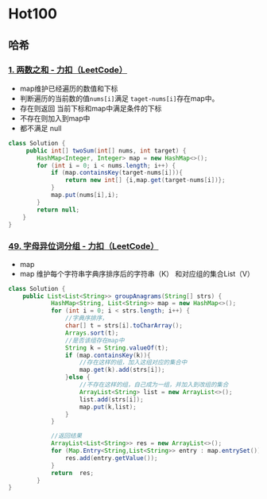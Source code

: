 # Hot100

## 哈希

### [1. 两数之和 - 力扣（LeetCode）](https://leetcode.cn/problems/two-sum/submissions/552565189/?envType=study-plan-v2&envId=top-100-liked)

* map维护已经遍历的数值和下标
* 判断遍历的当前数的值`nums[i]`满足 `taget-nums[i]`存在map中。
* 存在则返回 当前下标和map中满足条件的下标
* 不存在则加入到map中
* 都不满足  null

```java
class Solution {
     public int[] twoSum(int[] nums, int target) {
        HashMap<Integer, Integer> map = new HashMap<>();
        for (int i = 0; i < nums.length; i++) {
            if (map.containsKey(target-nums[i])){
                return new int[] {i,map.get(target-nums[i])};
            }
            map.put(nums[i],i);
        }
        return null;
    }
}
```

### [49. 字母异位词分组 - 力扣（LeetCode）](https://leetcode.cn/problems/group-anagrams/description/?envType=study-plan-v2&envId=top-100-liked)

* map
* map 维护每个字符串字典序排序后的字符串（K） 和对应组的集合List（V）

```java
class Solution {
    public List<List<String>> groupAnagrams(String[] strs) {
            HashMap<String, List<String>> map = new HashMap<>();
            for (int i = 0; i < strs.length; i++) {
                //字典序排序，
                char[] t = strs[i].toCharArray();
                Arrays.sort(t);
                //是否该组存在map中
                String k = String.valueOf(t);
                if (map.containsKey(k)){
                    //存在这样的组，加入这组对应的集合中
                    map.get(k).add(strs[i]);
                }else {
                    //不存在这样的组，自己成为一组，并加入到改组的集合
                    ArrayList<String> list = new ArrayList<>();
                    list.add(strs[i]);
                    map.put(k,list);
                }
            }

            //返回结果
            ArrayList<List<String>> res = new ArrayList<>();
            for (Map.Entry<String,List<String>> entry : map.entrySet()){
                res.add(entry.getValue());
            }
            return  res;
        }
}
```

